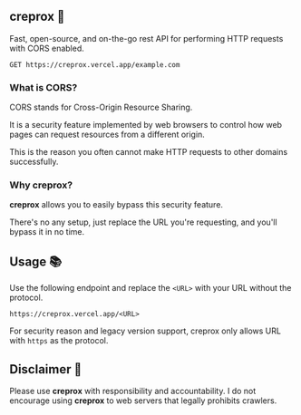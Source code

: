## creprox :telescope:

Fast, open-source, and on-the-go rest API for performing HTTP requests with CORS enabled.

```http
GET https://creprox.vercel.app/example.com
```

### What is CORS?

CORS stands for Cross-Origin Resource Sharing.

It is a security feature implemented by web browsers to control how web pages can request resources from a different origin.

This is the reason you often cannot make HTTP requests to other domains successfully.

### Why creprox?

**creprox** allows you to easily bypass this security feature.

There's no any setup, just replace the URL you're requesting, and you'll bypass it in no time.

## Usage :books:

Use the following endpoint and replace the `<URL>` with your URL without the protocol.

```
https://creprox.vercel.app/<URL>
```

For security reason and legacy version support, creprox only allows URL with `https` as the protocol.

## Disclaimer :rotating_light:

Please use **creprox** with responsibility and accountability. I do not encourage using **creprox** to web servers that legally prohibits crawlers.
